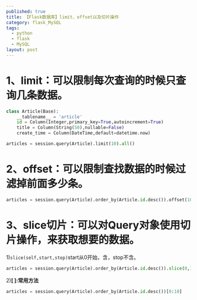 ```yaml
---
published: true
title: 【Flask数据库】limit、offset以及切片操作
category: flask_MySQL
tags:
  - python
  - flask
  - MySQL
layout: post
---
```

# 1、limit：可以限制每次查询的时候只查询几条数据。
```python
class Article(Base):
    __tablename__ = 'article'
    id = Column(Integer,primary_key=True,autoincrement=True)
    title = Column(String(50),nullable=False)
    create_time = Column(DateTime,default=datetime.now)

articles = session.query(Article).limit(10).all()
```
# 2、offset：可以限制查找数据的时候过滤掉前面多少条。
```python
articles = session.query(Article).order_by(Article.id.desc()).offset(10).limit(10).all() #从第二十篇开始，往前找10篇
```
# 3、slice切片：可以对Query对象使用切片操作，来获取想要的数据。      
1)`slice(self,start,stop)`start从0开始，含，stop不含。
```python
articles = session.query(Article).order_by(Article.id.desc()).slice(0,10).all()
```
2)**[  ]:常用方法**
```python
articles = session.query(Article).order_by(Article.id.desc())[0:10]
```
